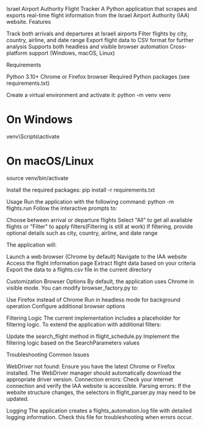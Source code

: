 Israel Airport Authority Flight Tracker
A Python application that scrapes and exports real-time flight information from the Israel Airport Authority (IAA) website.
Features

Track both arrivals and departures at Israeli airports
Filter flights by city, country, airline, and date range
Export flight data to CSV format for further analysis
Supports both headless and visible browser automation
Cross-platform support (Windows, macOS, Linux)

Requirements

Python 3.10+
Chrome or Firefox browser
Required Python packages (see requirements.txt)


Create a virtual environment and activate it:
python -m venv venv

# On Windows
venv\Scripts\activate

# On macOS/Linux
source venv/bin/activate

Install the required packages:
pip install -r requirements.txt


Usage
Run the application with the following command:
python -m flights.run
Follow the interactive prompts to:

Choose between arrival or departure flights
Select "All" to get all available flights or "Filter" to apply filters(Filtering is still at work)
If filtering, provide optional details such as city, country, airline, and date range

The application will:

Launch a web browser (Chrome by default)
Navigate to the IAA website
Access the flight information page
Extract flight data based on your criteria
Export the data to a flights.csv file in the current directory

Customization
Browser Options
By default, the application uses Chrome in visible mode. You can modify browser_factory.py to:

Use Firefox instead of Chrome
Run in headless mode for background operation
Configure additional browser options

Filtering Logic
The current implementation includes a placeholder for filtering logic. To extend the application with additional filters:

Update the search_flight method in flight_schedule.py
Implement the filtering logic based on the SearchParameters values

Troubleshooting
Common Issues

WebDriver not found: Ensure you have the latest Chrome or Firefox installed. The WebDriver manager should automatically download the appropriate driver version.
Connection errors: Check your internet connection and verify the IAA website is accessible.
Parsing errors: If the website structure changes, the selectors in flight_parser.py may need to be updated.

Logging
The application creates a flights_automation.log file with detailed logging information. Check this file for troubleshooting when errors occur.
